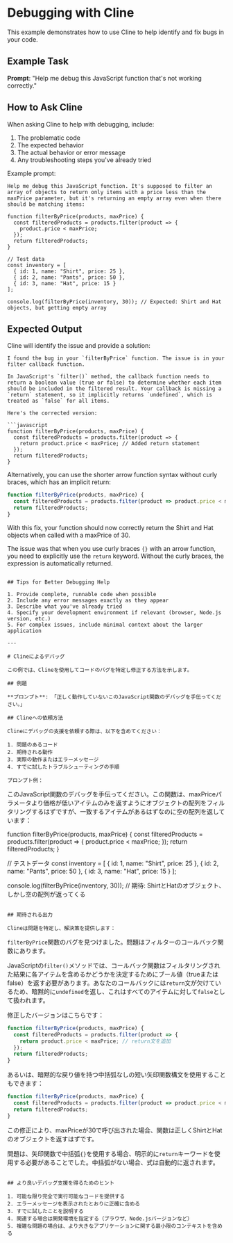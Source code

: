 # Debugging with Cline

This example demonstrates how to use Cline to help identify and fix bugs in your code.

## Example Task

**Prompt**: "Help me debug this JavaScript function that's not working correctly."

## How to Ask Cline

When asking Cline to help with debugging, include:

1. The problematic code
2. The expected behavior
3. The actual behavior or error message
4. Any troubleshooting steps you've already tried

Example prompt:
```
Help me debug this JavaScript function. It's supposed to filter an array of objects to return only items with a price less than the maxPrice parameter, but it's returning an empty array even when there should be matching items:

function filterByPrice(products, maxPrice) {
  const filteredProducts = products.filter(product => {
    product.price < maxPrice;
  });
  return filteredProducts;
}

// Test data
const inventory = [
  { id: 1, name: "Shirt", price: 25 },
  { id: 2, name: "Pants", price: 50 },
  { id: 3, name: "Hat", price: 15 }
];

console.log(filterByPrice(inventory, 30)); // Expected: Shirt and Hat objects, but getting empty array
```

## Expected Output

Cline will identify the issue and provide a solution:

```
I found the bug in your `filterByPrice` function. The issue is in your filter callback function.

In JavaScript's `filter()` method, the callback function needs to return a boolean value (true or false) to determine whether each item should be included in the filtered result. Your callback is missing a `return` statement, so it implicitly returns `undefined`, which is treated as `false` for all items.

Here's the corrected version:

```javascript
function filterByPrice(products, maxPrice) {
  const filteredProducts = products.filter(product => {
    return product.price < maxPrice; // Added return statement
  });
  return filteredProducts;
}
```

Alternatively, you can use the shorter arrow function syntax without curly braces, which has an implicit return:

```javascript
function filterByPrice(products, maxPrice) {
  const filteredProducts = products.filter(product => product.price < maxPrice);
  return filteredProducts;
}
```

With this fix, your function should now correctly return the Shirt and Hat objects when called with a maxPrice of 30.

The issue was that when you use curly braces `{}` with an arrow function, you need to explicitly use the `return` keyword. Without the curly braces, the expression is automatically returned.
```

## Tips for Better Debugging Help

1. Provide complete, runnable code when possible
2. Include any error messages exactly as they appear
3. Describe what you've already tried
4. Specify your development environment if relevant (browser, Node.js version, etc.)
5. For complex issues, include minimal context about the larger application

---

# Clineによるデバッグ

この例では、Clineを使用してコードのバグを特定し修正する方法を示します。

## 例題

**プロンプト**: 「正しく動作していないこのJavaScript関数のデバッグを手伝ってください。」

## Clineへの依頼方法

Clineにデバッグの支援を依頼する際は、以下を含めてください：

1. 問題のあるコード
2. 期待される動作
3. 実際の動作またはエラーメッセージ
4. すでに試したトラブルシューティングの手順

プロンプト例：
```
このJavaScript関数のデバッグを手伝ってください。この関数は、maxPriceパラメータより価格が低いアイテムのみを返すようにオブジェクトの配列をフィルタリングするはずですが、一致するアイテムがあるはずなのに空の配列を返しています：

function filterByPrice(products, maxPrice) {
  const filteredProducts = products.filter(product => {
    product.price < maxPrice;
  });
  return filteredProducts;
}

// テストデータ
const inventory = [
  { id: 1, name: "Shirt", price: 25 },
  { id: 2, name: "Pants", price: 50 },
  { id: 3, name: "Hat", price: 15 }
];

console.log(filterByPrice(inventory, 30)); // 期待: ShirtとHatのオブジェクト、しかし空の配列が返ってくる
```

## 期待される出力

Clineは問題を特定し、解決策を提供します：

```
`filterByPrice`関数のバグを見つけました。問題はフィルターのコールバック関数にあります。

JavaScriptの`filter()`メソッドでは、コールバック関数はフィルタリングされた結果に各アイテムを含めるかどうかを決定するためにブール値（trueまたはfalse）を返す必要があります。あなたのコールバックには`return`文が欠けているため、暗黙的に`undefined`を返し、これはすべてのアイテムに対して`false`として扱われます。

修正したバージョンはこちらです：

```javascript
function filterByPrice(products, maxPrice) {
  const filteredProducts = products.filter(product => {
    return product.price < maxPrice; // return文を追加
  });
  return filteredProducts;
}
```

あるいは、暗黙的な戻り値を持つ中括弧なしの短い矢印関数構文を使用することもできます：

```javascript
function filterByPrice(products, maxPrice) {
  const filteredProducts = products.filter(product => product.price < maxPrice);
  return filteredProducts;
}
```

この修正により、maxPriceが30で呼び出された場合、関数は正しくShirtとHatのオブジェクトを返すはずです。

問題は、矢印関数で中括弧`{}`を使用する場合、明示的に`return`キーワードを使用する必要があることでした。中括弧がない場合、式は自動的に返されます。
```

## より良いデバッグ支援を得るためのヒント

1. 可能な限り完全で実行可能なコードを提供する
2. エラーメッセージを表示されたとおりに正確に含める
3. すでに試したことを説明する
4. 関連する場合は開発環境を指定する（ブラウザ、Node.jsバージョンなど）
5. 複雑な問題の場合は、より大きなアプリケーションに関する最小限のコンテキストを含める
